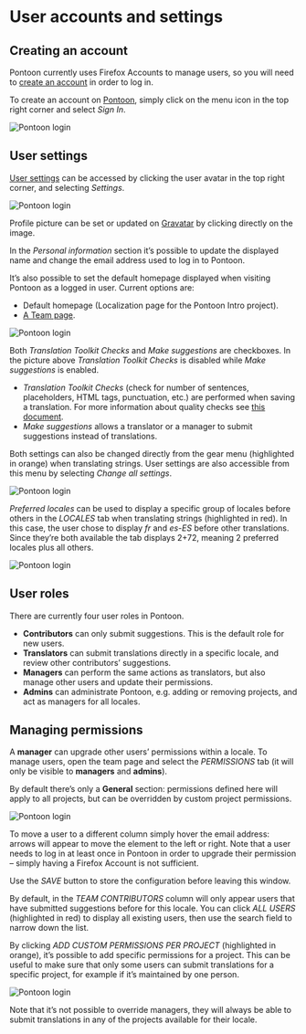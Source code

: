 # User accounts and settings

## Creating an account

Pontoon currently uses Firefox Accounts to manage users, so you will need to [create an account](https://accounts.firefox.com/signup) in order to log in.

To create an account on [Pontoon](https://pontoon.mozilla.org/), simply click on the menu icon in the top right corner and select *Sign In*.

![Pontoon login](../../assets/images/pontoon/users/menu_login.png)

## User settings

[User settings](https://pontoon.mozilla.org/settings/) can be accessed by clicking the user avatar in the top right corner, and selecting *Settings*.

![Pontoon login](../../assets/images/pontoon/users/menu_settings.png)

Profile picture can be set or updated on [Gravatar](http://gravatar.com/) by clicking directly on the image.

In the *Personal information* section it’s possible to update the displayed name and change the email address used to log in to Pontoon.

It’s also possible to set the default homepage displayed when visiting Pontoon as a logged in user. Current options are:
* Default homepage (Localization page for the Pontoon Intro project).
* [A Team page](teams_projects.md#team-page).

![Pontoon login](../../assets/images/pontoon/users/profile_page.png)

Both *Translation Toolkit Checks* and *Make suggestions* are checkboxes. In the picture above *Translation Toolkit Checks* is disabled while *Make suggestions* is enabled.
* *Translation Toolkit Checks* (check for number of sentences, placeholders, HTML tags, punctuation, etc.) are performed when saving a translation. For more information about quality checks see [this document](translate.md#quality-checks).
* *Make suggestions* allows a translator or a manager to submit suggestions instead of translations.

Both settings can also be changed directly from the gear menu (highlighted in orange) when translating strings. User settings are also accessible from this menu by selecting *Change all settings*.

![Pontoon login](../../assets/images/pontoon/users/translation_gear.png)

*Preferred locales* can be used to display a specific group of locales before others in the *LOCALES* tab when translating strings (highlighted in red). In this case, the user chose to display *fr* and *es-ES* before other translations. Since they’re both available the tab displays 2+72, meaning 2 preferred locales plus all others.

![Pontoon login](../../assets/images/pontoon/users/translation_locales.png)

## User roles

There are currently four user roles in Pontoon.

* **Contributors** can only submit suggestions. This is the default role for new users.
* **Translators** can submit translations directly in a specific locale, and review other contributors’ suggestions.
* **Managers** can perform the same actions as translators, but also manage other users and update their permissions.
* **Admins** can administrate Pontoon, e.g. adding or removing projects, and act as managers for all locales.

## Managing permissions

A **manager** can upgrade other users’ permissions within a locale. To manage users, open the team page and select the *PERMISSIONS* tab (it will only be visible to **managers** and **admins**).

By default there’s only a **General** section: permissions defined here will apply to all projects, but can be overridden by custom project permissions.

![Pontoon login](../../assets/images/pontoon/users/permissions_general.png)

To move a user to a different column simply hover the email address: arrows will appear to move the element to the left or right. Note that a user needs to log in at least once in Pontoon in order to upgrade their permission – simply having a Firefox Account is not sufficient.

Use the *SAVE* button to store the configuration before leaving this window.

By default, in the *TEAM CONTRIBUTORS* column will only appear users that have submitted suggestions before for this locale. You can click *ALL USERS* (highlighted in red) to display all existing users, then use the search field to narrow down the list.

By clicking *ADD CUSTOM PERMISSIONS PER PROJECT* (highlighted in orange), it’s possible to add specific permissions for a project. This can be useful to make sure that only some users can submit translations for a specific project, for example if it’s maintained by one person.

![Pontoon login](../../assets/images/pontoon/users/permissions_project.png)

Note that it’s not possible to override managers, they will always be able to submit translations in any of the projects available for their locale.
